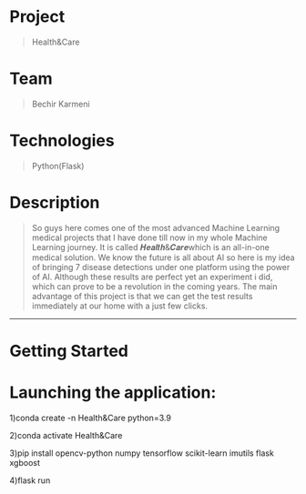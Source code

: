 # Project
> Health&Care

# Team
> Bechir Karmeni


# Technologies
> Python(Flask)

# Description
> So guys here comes one of the most advanced Machine Learning medical projects that I have done till now in my whole Machine Learning journey. It is called 𝑯𝒆𝒂𝒍𝒕𝒉&𝑪𝒂𝒓𝒆which is an all-in-one medical solution. We know the future is all about AI so here is my idea of bringing 7 disease detections under one platform using the power of AI. Although these results are perfect yet an experiment i did, which can prove to be a revolution in the coming years. The main advantage of this project is that we can get the test results immediately at our home with a just few clicks.




**********************************************************************************

# Getting Started

# Launching the application:

1)conda create -n Health&Care python=3.9



2)conda activate Health&Care 




3)pip install opencv-python numpy tensorflow scikit-learn imutils flask xgboost





4)flask run

 


